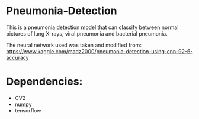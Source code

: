 # Pneumonia-Detection

This is a pneumonia detection model that can classify between normal pictures of lung X-rays, viral pneumonia and bacterial pneumonia.

The neural network used was taken and modified from: https://www.kaggle.com/madz2000/pneumonia-detection-using-cnn-92-6-accuracy

# Dependencies:
- CV2
- numpy
- tensorflow

